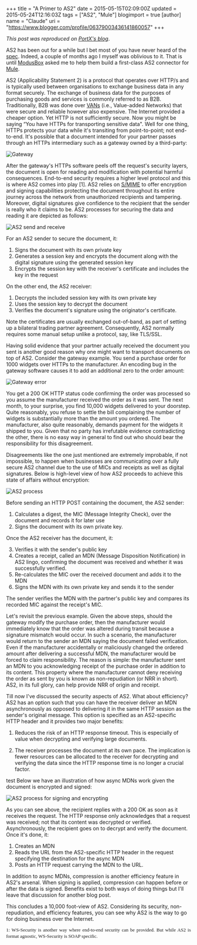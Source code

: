 +++
title = "A Primer to AS2"
date = 2015-05-15T02:09:00Z
updated = 2015-05-24T12:16:03Z
tags = ["AS2", "Mule"]
blogimport = true 
[author]
	name = "Claude"
	uri = "https://www.blogger.com/profile/06379003436141860057"
+++

*This post was reproduced on [PortX's blog](https://portx.io/what-is-as2/)*.

AS2 has been out for a while but I bet most of you have never heard of the [spec](http://www.ietf.org/rfc/rfc4130.txt). Indeed, 
a couple of months ago I myself was oblivious to it. That is until [ModusBox](http://www.modusbox.com/) asked me to help 
them build a first-class AS2 connector for [Mule](http://www.mulesoft.com/platform/soa/mule-esb-open-source-esb).

AS2 (Applicability Statement 2) is a protocol that operates over HTTP/s and is typically 
used between organisations to exchange business data in any format securely. The exchange of 
business data for the purposes of purchasing goods and services is commonly referred to as B2B. 
Traditionally, B2B was done over [VANs](https://en.wikipedia.org/wiki/Value-added_network) (i.e., Value-added Networks) that were secure and reliable 
however also expensive. The Internet provided a cheaper option. Yet HTTP is not sufficiently secure. 
Now you might be saying “You have HTTPs for transporting sensitive data". Well for one thing, 
HTTPs protects your data while it's transiting from point-to-point; not end-to-end. It's possible 
that a document intended for your partner passes through an HTTPs intermediary such as a 
gateway owned by a third-party:

![Gateway](/images/gateway.png)

After the gateway's HTTPs software peels off the request's security layers, the document is 
open for reading and modification with potential harmful consequences. End-to-end security 
requires a higher level protocol and this is where AS2 comes into play [1]. AS2 relies on 
[S/MIME](http://www.ietf.org/rfc/rfc3851.txt) to offer encryption and signing capabilities protecting the document throughout its 
entire journey across the network from unauthorized recipients and tampering. Moreover, 
digital signatures give confidence to the recipient that the sender is really who it claims 
to be. AS2 processes for securing the data and reading it are depicted as follows:

![AS2 send and receive](/images/as2-send-receive.png)

For an AS2 sender to secure the document, it:

1. Signs the document with its own private key
2. Generates a session key and encrypts the document along with the digital signature using the generated session key
3. Encrypts the session key with the receiver's certificate and includes the key in the request

On the other end, the AS2 receiver:

1. Decrypts the included session key with its own private key
2. Uses the session key to decrypt the document
3. Verifies the document's signature using the originator's certificate.

Note the certificates are usually exchanged out-of-band, as part of setting up a bilateral 
trading partner agreement. Consequently, AS2 normally requires some manual setup unlike a 
protocol, say, like TLS/SSL.

Having solid evidence that your partner actually received the document you sent is another 
good reason why one might want to transport documents on top of AS2. Consider the gateway example. 
You send a purchase order for 1000 widgets over HTTPs to the manufacturer. An encoding bug 
in the gateway software causes it to add an additional zero to the order amount:

![Gateway error](/images/gateway-error.png)

You get a 200 OK HTTP status code confirming the order was processed so you assume the 
manufacturer received the order as it was sent. The next month, to your surprise, you 
find 10,000 widgets delivered to your doorstep. Quite reasonably, you refuse to settle 
the bill complaining the number of widgets is substantially more than the amount you ordered. 
The manufacturer, also quite reasonably, demands payment for the widgets it shipped to you. 
Given that no party has irrefutable evidence contradicting the other, there is no easy way 
in general to find out who should bear the responsibility for this disagreement.

Disagreements like the one just mentioned are extremely improbable, if not impossible, to 
happen when businesses are communicating over a fully secure AS2 channel due to the use of 
MICs and receipts as well as digital signatures. Below is high-level view of how AS2 proceeds 
to achieve this state of affairs without encryption:

![AS2 process](/images/as2-process.png)

Before sending an HTTP POST containing the document, the AS2 sender:

1. Calculates a digest, the MIC (Message Integrity Check), over the document and records it for later use
2. Signs the document with its own private key.

Once the AS2 receiver has the document, it:

3. Verifies it with the sender's public key
4. Creates a receipt, called an MDN (Message Disposition Notification) in AS2 lingo, confirming the document was received and whether it was successfully verified.
5. Re-calculates the MIC over the received document and adds it to the MDN
6. Signs the MDN with its own private key and sends it to the sender

The sender verifies the MDN with the partner's public key and compares its recorded MIC 
against the receipt's MIC.

Let's revisit the previous example. Given the above steps, should the gateway modify the 
purchase order, then the manufacturer would immediately know that the order was altered 
during transit because a signature mismatch would occur. In such a scenario, the manufacturer 
would return to the sender an MDN saying the document failed verification. Even if the manufacturer 
accidentally or maliciously changed the ordered amount after delivering a successful MDN, 
the manufacturer would be forced to claim responsibility. The reason is simple: the manufacturer 
sent an MDN to you acknowledging receipt of the purchase order in addition to its content. 
This property where the manufacturer cannot deny receiving the order as sent by you is known 
as non-repudiation (or NRR in short). AS2, in its full glory, can help provide NRR of origin and receipt.

Till now I've discussed the security aspects of AS2. What about efficiency? AS2 has an option 
such that you can have the receiver deliver an MDN asynchronously as opposed to delivering 
it in the same HTTP session as the sender's original message. This option is specified as 
an AS2-specific HTTP header and it provides two major benefits:

1. Reduces the risk of an HTTP response timeout. This is especially of value when decrypting and verifying large documents.

2. The receiver processes the document at its own pace. The implication is fewer resources can be allocated to the receiver for decrypting and verifying the data since the HTTP response time is no longer a crucial factor.

test
Below we have an illustration of how async MDNs work given the document is encrypted and signed:

![AS2 process for signing and encrypting](/images/as2-process-signed-encrypted.png)

As you can see above, the recipient replies with a 200 OK as soon as it receives the request. 
The HTTP response only acknowledges that a request was received; not that its content was 
decrypted or verified. Asynchronously, the recipient goes on to decrypt and verify the document. 
Once it's done, it:

1. Creates an MDN
2. Reads the URL from the AS2-specific HTTP header in the request specifying the destination for the async MDN
3. Posts an HTTP request carrying the MDN to the URL.

In addition to async MDNs, compression is another efficiency feature in AS2's arsenal. When 
signing is applied, compression can happen before or after the data is signed. Benefits exist 
to both ways of doing things but I'll leave that discussion for another blog post.

This concludes a 10,000 foot-view of AS2. Considering its security, non-repudiation, and 
efficiency features, you can see why AS2 is the way to go for doing business over the Internet. 

<div style="text-align: justify; line-height: 1.3;">
  <span style="font-family: Times, Times New Roman, serif; font-size: small;">
    <span class="num">1: WS-Security is another way where end-to-end security can be provided. But while AS2 is format agnostic, WS-Security is SOAP specific.</span>
  </span>
</div>